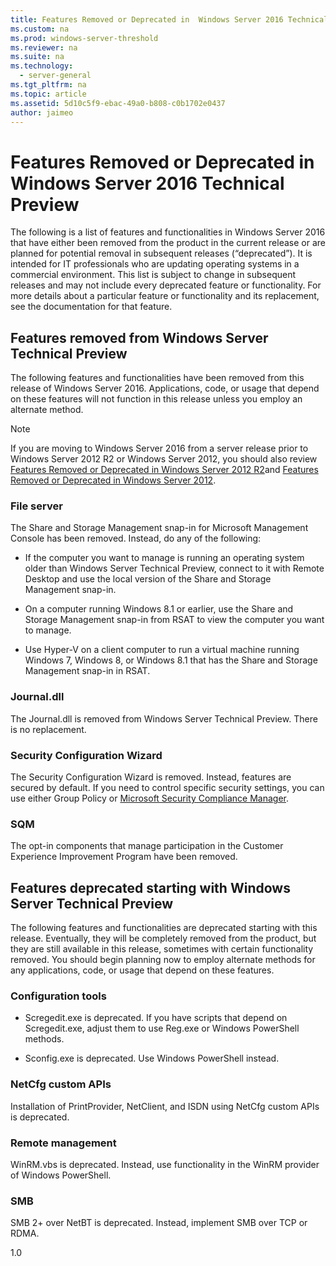 ```yaml
---
title: Features Removed or Deprecated in  Windows Server 2016 Technical Preview
ms.custom: na
ms.prod: windows-server-threshold
ms.reviewer: na
ms.suite: na
ms.technology: 
  - server-general
ms.tgt_pltfrm: na
ms.topic: article
ms.assetid: 5d10c5f9-ebac-49a0-b808-c0b1702e0437
author: jaimeo
---
```

# Features Removed or Deprecated in  Windows Server 2016 Technical Preview
The following is a list of features and functionalities in Windows Server 2016 that have either been removed from the product in the current release or are planned for potential removal in subsequent releases (“deprecated”). It is intended for IT professionals who are updating operating systems in a commercial environment. This list is subject to change in subsequent releases and may not include every deprecated feature or functionality. For more details about a particular feature or functionality and its replacement, see the documentation for that feature.  
  
## Features removed from Windows Server Technical Preview  
The following features and functionalities have been removed from this release of Windows Server 2016. Applications, code, or usage that depend on these features will not function in this release unless you employ an alternate method.  
  
> [!NOTE]  
> If you are moving to Windows Server 2016 from a server release prior to Windows Server 2012 R2 or Windows Server 2012, you should also review [Features Removed or Deprecated in Windows Server 2012 R2](https://technet.microsoft.com/library/dn303411.aspx)and [Features Removed or Deprecated in Windows Server 2012](https://technet.microsoft.com/library/hh831568.aspx).  
  
  
### File server  
The Share and Storage Management snap-in for Microsoft Management Console has been removed. Instead, do any of the following:  
  
-   If the computer you want to manage is running an operating system older than Windows Server Technical Preview, connect to it with Remote Desktop and use the local version of the Share and Storage Management snap-in.  
  
-   On a computer running Windows 8.1 or earlier, use the Share and Storage Management snap-in from RSAT to view the computer you want to manage.  
  
-   Use Hyper-V on a client computer to run a virtual machine running Windows 7, Windows 8, or Windows 8.1 that has the Share and Storage Management snap-in in RSAT.  
  
### Journal.dll  
The Journal.dll is removed from Windows Server Technical Preview. There is no replacement.  
  
### Security Configuration Wizard  
The Security Configuration Wizard is removed. Instead, features are secured by default. If you need to control specific security settings, you can use either Group Policy or [Microsoft Security Compliance Manager](http://technet.microsoft.com/library/cc677002.aspx).  
  
### SQM  
The opt-in components that manage participation in the Customer Experience Improvement Program have been removed.  
  
## Features deprecated starting with Windows Server Technical Preview  
The following features and functionalities are deprecated starting with this release. Eventually, they will be completely removed from the product, but they are still available in this release, sometimes with certain functionality removed. You should begin planning now to employ alternate methods for any applications, code, or usage that depend on these features.  
  
### Configuration tools  
  
-   Scregedit.exe is deprecated. If you have scripts that depend on Scregedit.exe, adjust them to use Reg.exe or Windows PowerShell methods.  
  
-   Sconfig.exe is deprecated. Use Windows PowerShell instead.  
  
### NetCfg custom APIs  
Installation of PrintProvider, NetClient, and ISDN using NetCfg custom APIs is deprecated.  
  
### Remote management  
WinRM.vbs is deprecated. Instead, use functionality in the WinRM provider of Windows PowerShell.  
  
### SMB  
SMB 2+ over NetBT is deprecated. Instead, implement SMB over TCP or RDMA.  
  
1.0  
  

